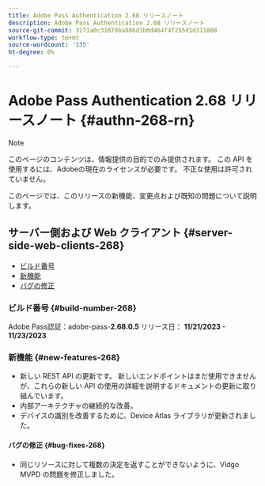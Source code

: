 ```yaml
---
title: Adobe Pass Authentication 2.68 リリースノート
description: Adobe Pass Authentication 2.68 リリースノート
source-git-commit: 3271a0c31670ba086d1b0d464f4f255d1d311808
workflow-type: tm+mt
source-wordcount: '135'
ht-degree: 0%

---
```


# Adobe Pass Authentication 2.68 リリースノート {#authn-268-rn}

>[!NOTE]
>
>このページのコンテンツは、情報提供の目的でのみ提供されます。 この API を使用するには、Adobeの現在のライセンスが必要です。 不正な使用は許可されていません。

このページでは、このリリースの新機能、変更点および既知の問題について説明します。

## サーバー側および Web クライアント {#server-side-web-clients-268}

* [ビルド番号](#build-number-268)
* [新機能](#new-features-268)
* [バグの修正](#bug-fixes-268)

### ビルド番号 {#build-number-268}

Adobe Pass認証：adobe-pass-**2.68.0.5**
リリース日： **11/21/2023 - 11/23/2023**

### 新機能 {#new-features-268}

* 新しい REST API の更新です。  新しいエンドポイントはまだ使用できませんが、これらの新しい API の使用の詳細を説明するドキュメントの更新に取り組んでいます。
* 内部アーキテクチャの継続的な改善。
* デバイスの識別を改善するために、Device Atlas ライブラリが更新されました。

#### バグの修正 {#bug-fixes-268}

* 同じリソースに対して複数の決定を返すことができないように、Vidgo MVPD の問題を修正しました。
